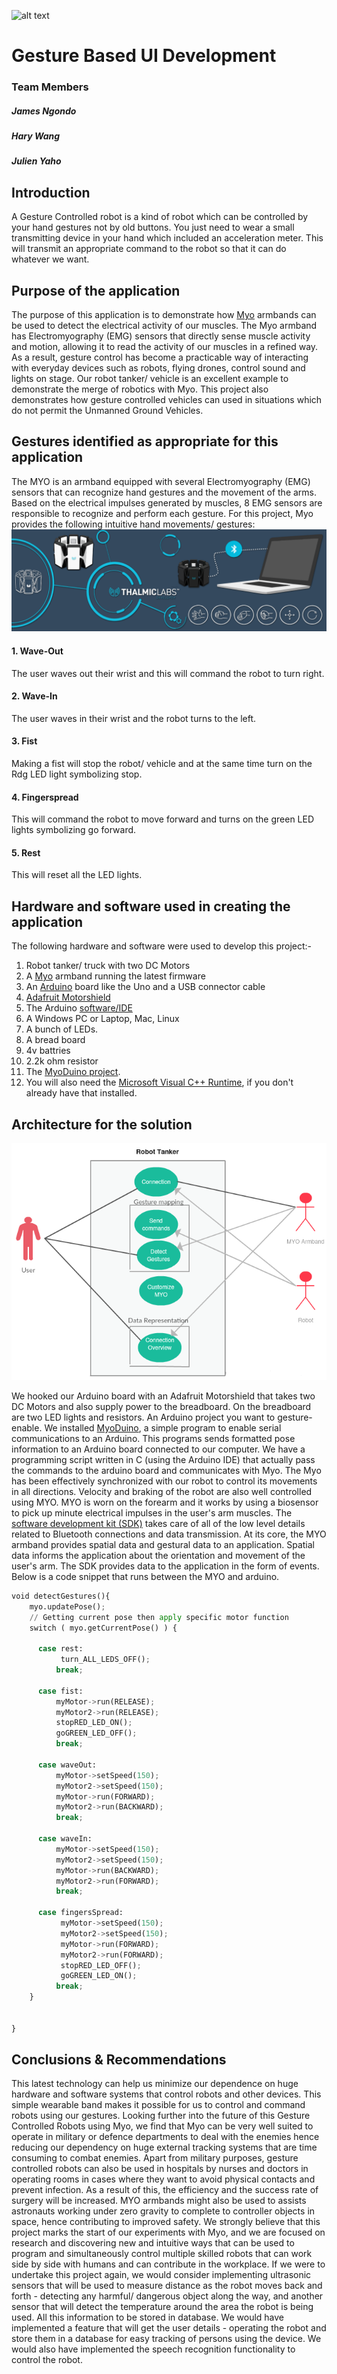 ![alt text](https://github.com/jamesngondo2013/Gesture-Based-UI-Development/blob/master/arduino_motor.png)
# Gesture Based UI Development

### Team Members
##### James Ngondo
##### Hary Wang
##### Julien Yaho

## Introduction
A Gesture Controlled robot is a kind of robot which can be controlled by  your hand gestures not by old buttons.
You just need to wear a small transmitting device in your hand which included an acceleration meter.
This will transmit an appropriate command to the robot so that it can do whatever we want.

## Purpose of the application 
The purpose of this application is to demonstrate how [Myo](https://www.myo.com/) armbands can be used to detect the electrical activity of our muscles. 
The Myo armband has Electromyography (EMG) sensors that directly sense muscle activity and motion, allowing it to read the activity 
of our muscles in a refined way. As a result, gesture control has become a practicable way of interacting with everyday devices such as robots, 
flying drones, control sound and lights on stage. Our robot tanker/ vehicle is an excellent example to demonstrate the merge of robotics with Myo.
This project also demonstrates how gesture controlled vehicles can used in situations which do not permit the Unmanned Ground Vehicles.

## Gestures identified as appropriate for this application 
The MYO is an armband equipped with several Electromyography (EMG) sensors that can recognize hand gestures and the movement of the arms. Based on the electrical 
impulses generated by muscles, 8 EMG sensors are responsible to recognize and perform each gesture.
For this project, Myo provides the following intuitive hand movements/ gestures:
![alt text](https://github.com/jamesngondo2013/Gesture-Based-UI-Development/blob/master/Myo-Gesture-Control-Armband.png)
#### 1. Wave-Out
The user waves out their wrist and this will command the robot to turn right.
#### 2. Wave-In
The user waves in their wrist and the robot turns to the left.
#### 3. Fist
Making a fist will stop the robot/ vehicle and at the same time turn on the Rdg LED light symbolizing stop.
#### 4. Fingerspread
This will command the robot to move forward and turns on the green LED lights symbolizing go forward.
#### 5. Rest
This will reset all the LED lights.

## Hardware and software used in creating the application

The following hardware and software were used to develop this project:-

1. Robot tanker/ truck with two DC Motors
2. A [Myo](https://www.myo.com/) armband running the latest firmware
3. An [Arduino](https://www.arduino.cc/en/Main/ArduinoBoardUno) board like the Uno and a USB connector cable
4. [Adafruit Motorshield](http://www.adafruit.com/products/1438)
5. The Arduino [software/IDE](https://www.arduino.cc/en/Main/Software)
6. A Windows PC or Laptop, Mac, Linux
7. A bunch of LEDs.
8. A bread board
9. 4v battries
10. 2.2k ohm resistor
11. The [MyoDuino project](https://market.myo.com/app/54bd7403e4b00db53ad527a2/myoduino-). 
12. You will also need the [Microsoft Visual C++ Runtime](https://support.microsoft.com/en-us/kb/2977003), if you don't already have that installed.

## Architecture for the solution 
![alt text](https://github.com/jamesngondo2013/Gesture-Based-UI-Development/blob/master/RobotUseCaseDiagram.png)

We hooked our Arduino board with an Adafruit Motorshield that takes two DC Motors and also supply power to the breadboard.
On the breadboard are two LED lights and resistors. An Arduino project you want to gesture-enable. 
We installed [MyoDuino](https://market.myo.com/app/54bd7403e4b00db53ad527a2/myoduino-), a simple program to enable serial communications to an Arduino. This programs sends formatted pose information to an Arduino board connected to our computer.
We have a programming script written in C (using the Arduino IDE) that actually pass the commands to the arduino board and communicates with Myo.
The Myo has been effectively synchronized with our robot to control its movements in all directions. Velocity and braking of the robot are also well controlled using MYO.
MYO is worn on the forearm and it works by using a biosensor to pick up minute electrical impulses in the user's arm muscles.
The [software development kit (SDK)](https://developer.thalmic.com/) takes care of all of the low level details related to Bluetooth connections and data transmission. At its core, the MYO armband provides spatial data and gestural data to an application. Spatial data informs the application about the orientation and movement of the user's arm. The SDK provides data to the application in the form of events. 
Below is a code snippet that runs between the MYO and arduino.

```python
void detectGestures(){
    myo.updatePose();
    // Getting current pose then apply specific motor function
    switch ( myo.getCurrentPose() ) {
      
      case rest:
           turn_ALL_LEDS_OFF();
          break;
          
      case fist: 
          myMotor->run(RELEASE);
          myMotor2->run(RELEASE);
          stopRED_LED_ON();
          goGREEN_LED_OFF();
          break;
          
      case waveOut:
          myMotor->setSpeed(150);
          myMotor2->setSpeed(150);
          myMotor->run(FORWARD);
          myMotor2->run(BACKWARD);
          break;
          
      case waveIn:
          myMotor->setSpeed(150);
          myMotor2->setSpeed(150);
          myMotor->run(BACKWARD);
          myMotor2->run(FORWARD);
          break;
          
      case fingersSpread:
           myMotor->setSpeed(150);
           myMotor2->setSpeed(150);
           myMotor->run(FORWARD);
           myMotor2->run(FORWARD);
           stopRED_LED_OFF();
           goGREEN_LED_ON();
          break;
    }
    
    
}
```

## Conclusions & Recommendations
This latest technology can help us minimize our dependence on huge hardware and software systems that control robots and other devices. 
This simple wearable band makes it possible for us to control and command robots using our gestures.
Looking further into the future of this Gesture Controlled Robots using Myo, we find that Myo can be very well suited to operate in military or defence departments to deal with the enemies hence reducing our dependency on huge external tracking systems that are time consuming to combat enemies.
Apart from military purposes, gesture controlled robots can also be used in hospitals by nurses and doctors in operating
rooms in cases where they want to avoid physical contacts and prevent infection. As a result of this, the efficiency and the success rate of surgery will be increased.
MYO armbands might also be used to assists astronauts working under zero gravity to complete to controller objects in space, hence contributing to improved safety.
We strongly believe that this project marks the start of our experiments with Myo, and we are focused on research and 
discovering new and intuitive ways that can be used to program and simultaneously control multiple skilled robots that 
can work side by side with humans and can contribute in the workplace. 
If we were to undertake this project again, we would consider implementing ultrasonic sensors that will be used to measure distance as the robot moves back and forth - detecting any harmful/ dangerous object along the way, and another sensor that will detect the temperature around the area the robot is being used. All this information to be stored in database. We would have implemented a feature that will get the user details - operating the robot and store them in a database for easy tracking of persons using the device. We would also have implemented the speech recognition functionality to control the robot.  

